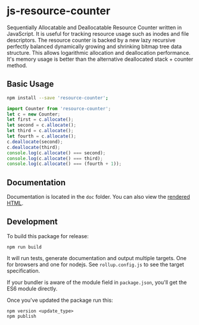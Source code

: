 # js-resource-counter

Sequentially Allocatable and Deallocatable Resource Counter written in JavaScript. It is useful for tracking resource usage such as inodes and file descriptors. The resource counter is backed by a new lazy recursive perfectly balanced dynamically growing and shrinking bitmap tree data structure. This allows logarithmic allocation and deallocation performance. It's memory usage is better than the alternative deallocated stack + counter method.

Basic Usage
------------

```sh
npm install --save 'resource-counter';
```

```js
import Counter from 'resource-counter';
let c = new Counter;
let first = c.allocate();
let second = c.allocate();
let third = c.allocate();
let fourth = c.allocate();
c.deallocate(second);
c.deallocate(third);
console.log(c.allocate() === second);
console.log(c.allocate() === third);
console.log(c.allocate() === (fourth + 1));
```

Documentation
--------------

Documentation is located in the `doc` folder. You can also view the [rendered HTML](https://cdn.rawgit.com/MatrixAI/js-resource-counter/ce46e973/doc/index.html).

Development
------------

To build this package for release:

```
npm run build
```

It will run tests, generate documentation and output multiple targets. One for browsers and one for nodejs. See `rollup.config.js` to see the target specification.

If your bundler is aware of the module field in `package.json`, you'll get the ES6 module directly.

Once you've updated the package run this:

```
npm version <update_type>
npm publish
```

